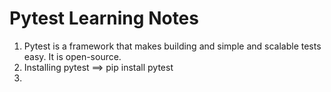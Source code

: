 # Pytest Learning Notes

1. Pytest is a framework that makes building and simple and scalable tests easy. It is open-source. 
2. Installing pytest ==> pip install pytest
3. 